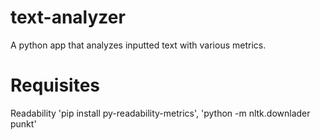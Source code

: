 # text-analyzer
A python app that analyzes inputted text with various metrics.

# Requisites
Readability 'pip install py-readability-metrics', 'python -m nltk.downlader punkt'

